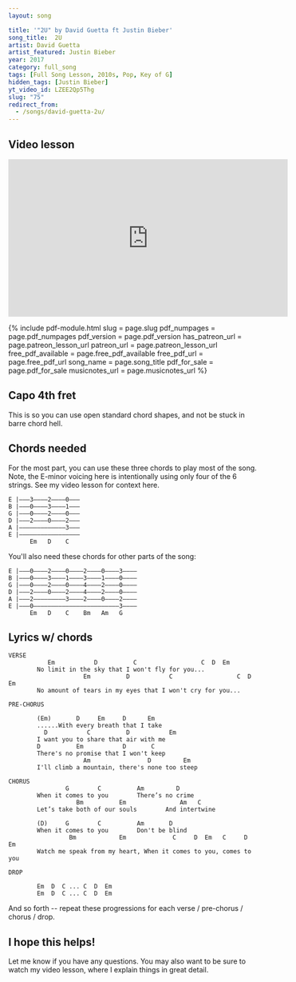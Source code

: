 ```yaml
---
layout: song

title: '"2U" by David Guetta ft Justin Bieber'
song_title:  2U
artist: David Guetta
artist_featured: Justin Bieber
year: 2017
category: full_song
tags: [Full Song Lesson, 2010s, Pop, Key of G]
hidden_tags: [Justin Bieber]
yt_video_id: LZEE2Qp5Thg
slug: "75"
redirect_from:
  - /songs/david-guetta-2u/
---
```


## Video lesson

<iframe width="560" height="315" src="https://www.youtube.com/embed/LZEE2Qp5Thg?showinfo=0" frameborder="0" allowfullscreen></iframe>



{% include pdf-module.html slug = page.slug pdf_numpages = page.pdf_numpages pdf_version = page.pdf_version has_patreon_url = page.patreon_lesson_url patreon_url = page.patreon_lesson_url free_pdf_available = page.free_pdf_available free_pdf_url = page.free_pdf_url song_name = page.song_title pdf_for_sale = page.pdf_for_sale musicnotes_url = page.musicnotes_url %}


## Capo 4th fret

This is so you can use open standard chord shapes, and not be stuck in barre chord hell.

## Chords needed

For the most part, you can use these three chords to play most of the song. Note, the E-minor voicing here is intentionally using only four of the 6 strings. See my video lesson for context here.

    E |–––3––––2––––0–––
    B |–––0––––3––––1–––
    G |–––0––––2––––0–––
    D |–––2––––0––––2–––
    A |–––––––––––––3–––
    E |–––––––––––––––––
          Em   D    C   

You'll also need these chords for other parts of the song:

    E |–––0––––2––––0––––2––––0––––3––––
    B |–––0––––3––––1––––3––––1––––0––––
    G |–––0––––2––––0––––4––––2––––0––––
    D |–––2––––0––––2––––4––––2––––0––––
    A |–––2–––––––––3––––2––––0––––2––––
    E |–––0––––––––––––––––––––––––3––––
          Em   D    C    Bm   Am   G


## Lyrics w/ chords

    VERSE
               Em           D          C                  C  D  Em
            No limit in the sky that I won't fly for you...
                         Em          D           C                  C  D  Em
            No amount of tears in my eyes that I won't cry for you...  

    PRE-CHORUS

            (Em)       D     Em     D      Em
            ......With every breath that I take
              D           C          D           Em
            I want you to share that air with me
            D          Em           D       C
            There's no promise that I won't keep
                         Am                D         Em
            I'll climb a mountain, there's none too steep

    CHORUS
                    G        C          Am         D             
            When it comes to you        There’s no crime
                       Bm          Em               Am   C
            Let’s take both of our souls        And intertwine

            (D)     G        C          Am       D
            When it comes to you        Don't be blind
                     Bm            Em             C     D  Em   C     D  Em
            Watch me speak from my heart, When it comes to you, comes to you

    DROP

            Em  D  C ... C  D  Em
            Em  D  C ... C  D  Em

And so forth -- repeat these progressions for each verse / pre-chorus / chorus / drop.

## I hope this helps!

Let me know if you have any questions. You may also want to be sure to watch my video lesson, where I explain things in great detail.
